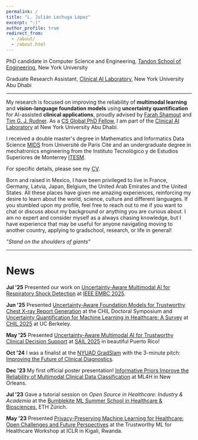 ```yaml
---
permalink: /
title: "L. Julián Lechuga López"
excerpt: ":)"
author_profile: true
redirect_from:
  - /about/
  - /about.html
---
```

PhD candidate in Computer Science and Engineering, [Tandon School of Engineering](https://engineering.nyu.edu/), New York University

Graduate Research Assistant, [Clinical AI Laboratory](https://clinicalailab.com/), New York University Abu Dhabi

---
My research is focused on improving the reliability of **multimodal learning** and **vision-language foundation models** using **uncertainty quantification** for AI-assisted **clinical applications**, proudly advised by [Farah Shamout](https://nyuad.nyu.edu/en/academics/divisions/engineering/faculty/farah-emad-shamout.html) and [Tim G. J. Rudner](https://timrudner.com/).
As a [CS Global PhD Fellow](https://nyuad.nyu.edu/en/academics/graduate-and-phd/phd-programs/global-phd-student-fellowship-in-computer-science.html), I am part of the [Clinical AI Laboratory](https://clinicalailab.com/) at New York University Abu Dhabi.

<!-- I am currently working on a collaboration with Professor [Tim Rudner](https://timrudner.com/) implementing uncertainty quantification methods on the MIMIC dataset. We have submitted a workshop chest X-ray datasets.   -->
 <!-- lie at the intersection of computer vision, healthcare, neuroscience, bio-design, human-computer interaction, and robotics. Until this day I still feel like machine learning and AI in general is magic. Being able to build an application that can positively impact the lives of people product with just your computer is still mindblowing for me. -->

I received a double master's degree in Mathematics and Informatics Data Science [MIDS](https://master.math.u-paris.fr/annee/m2-mids/) from Université de Paris Cité and an undergraduate degree in mechatronics engineering from the Instituto Tecnológico y de Estudios Superiores de Monterrey [ITESM](https://tec.mx/en).

For specific details, please see my [CV](/files/CV_JulianLechuga.pdf).
<!-- Throughout the years I have developed different mechatronic systems and software applications using augmented reality, virtual reality, NLP, computer vision, machine learning, deep learning and data science. -->
<!-- In 2018 I worked as a research assistant at the [Yamamoto Human Computer Interaction Laboratory](http://www2.kanazawa-it.ac.jp/yamalab/) at the Kanazawa Institute of Technology under the supervision of Dr Tomohito Yamamoto. I developed an application using augmented reality and deep learning for analyzing heartbeat sounds to create a pre-diagnostic mobile tool. -->

Born and raised in Mexico, I have been privileged to live in France, Germany, Latvia, Japan, Belgium, the United Arab Emirates and the United States. All these places have given me amazing experiences, reinforcing my desire to learn about the world, science, culture and different languages. 
If you stumbled upon my profile, feel free to reach out to me if you want to chat or discuss about my background or anything you are curious about. I am no expert and consider myself as a always chasing knowledge, but I have experience that may be useful for anyone navigating moving to another country, applying to gradschool, research, or life in general! 
<!-- I speak Spanish, English and French fluently and I continue to study and improve my German and Japanese (I recently started learning Arabic :D). -->
<!-- I strongly believe that we must strive to achieve the best version of ourselves both physically and mentally, which is the only thing we can do with the limited time we have on this Earth. -->

*"Stand on the shoulders of giants"*
<!-- *“The mystery of life isn't a problem to solve, but a reality to experience.”* - Frank Herbert -->

---

News
======

**Jul '25**  Presented our work on [Uncertainty-Aware Multimodal AI for Respiratory Shock Detection](https://drive.google.com/file/d/1VYkOLTrd-z7IqwK-hDs25J812WUl0qUo/view?usp=drive_link) at [IEEE EMBC 2025](https://embc.embs.org/2025/).

**Jun '25**  Presented [Uncertainty-Aware Foundation Models for Trustworthy Chest X-ray Report Generation](/files/CHIL_2025_PhD_poster.pdf) at the CHIL Doctoral Symposium and [Uncertainty Quantification for Machine Learning in Healthcare: A Survey](https://www.arxiv.org/abs/2505.02874) at [CHIL 2025](https://chil.ahli.cc/) at UC Berkeley.

**May '25**  Presented [Uncertainty-Aware Multimodal AI for Trustworthy Clinical Decision Support](/files/SAIL_2025_poster.pdf) at [SAIL 2025](https://sail.health/event/sail-2025/) in beautiful Puerto Rico!

<!-- **Apr '25**  
Delivered a talk on *MedCertAIn: Uncertainty-Aware Multimodal AI for Trustworthy In-Hospital Mortality Prediction* at the UAE Graduate Students Research Conference at American University of Sharjah, UAE. -->

<!-- **Feb '25**  
Presented *MedCertAIn: Uncertainty-Aware Multimodal AI for Trustworthy In-Hospital Mortality Prediction* at the AI Revolution in Healthcare Summit in Dubai, UAE. -->

**Oct '24**  I was a finalist at the [NYUAD GradSlam](https://nyuad.nyu.edu/en/research/postdoctoral-research/grad-slam.html) with the 3-minute pitch: [Improving the Future of Clinical Diagnostics](https://www.youtube.com/watch?v=1rd5Gnp4zf8?rel=0).

**Dec '23**  My first official poster presentation! [Informative Priors Improve the Reliability of Multimodal Clinical Data Classification](https://arxiv.org/abs/2312.00794) at ML4H in New Orleans.

**Jul '23**  Gave a tutorial session on *Open Source in Healthcare: Industry & Academia* at the [Bumblekite ML Summer School in Healthcare & Biosciences](https://www.bumblekite.co/summer-school-23), ETH Zürich.

**May '23**  Presented [Privacy-Preserving Machine Learning for Healthcare: Open Challenges and Future Perspectives](https://link.springer.com/chapter/10.1007/978-3-031-39539-0_3) at the Trustworthy ML for Healthcare Workshop at ICLR in Kigali, Rwanda.


<!-- * **Robotics**: Mechatronic systems for automating every day tasks, autonomous vehicles, swarm robotics, virtual reality surveillance systems. Robotics is just awesome. -->
<!-- * **Health Data Science**: Analysis of medical data and research of SOTA methods for detection and classification for cancer. Main goal: development of high performing low-cost applications and diagnostic tools to increase the access for disadvantaged people to safe and reliable health services driven by technology. -->
<!-- * **Neuroscience**: Understanding how the brain works and particularly learn about the processes that allow you to read these words and continue breathing without having to think about it. -->
<!-- * **AI policy**: Starting in Fall 2023, I got more involved in topics regarding AI regulation and policy, with a special focus on developing countries. Got very inspired by an amazing course by Prof Sunoo Park & Prof Kyunghyun Cho and continued with the Responsible AI course from Prof Julia Stoyanovich.
* **Graph data networks**: I find graph theory fascinating, I think there is huge potential in the applications of graph databases. 
<!-- I developed a project for analyzing historical F1 data using graph databases. -->
<!-- * **Gastronomy**: I will eventually have my own restaurant in which people can enjoy the combination of delicious food and the marvels of AI. I wonder how can AI can be merged with gastronomy to improve and create new culinary experiences? I worked in a taqueria for 1 beautiful day! -->
<!-- * **Finance**: I am interested in learning about finance and the dynamics of investments and economy in general. -->
<!-- * **Culture**: I am interested in art, AI and mechatronic systems working together to create new ways of artistic expression and immersive experiences. I was able to develop this interest in 2022 by being part of [CreARTathon 2022: Project Réseaunance](https://creartathon.com/). This summer school was led by Professor [Wendy Mackay](https://ex-situ.lri.fr/people/mackay).  -->
<!-- This is the front page of a website that is powered by the [academicpages template](https://github.com/academicpages/academicpages.github.io) and hosted on GitHub pages. [GitHub pages](https://pages.github.com) is a free service in which websites are built and hosted from code and data stored in a GitHub repository, automatically updating when a new commit is made to the respository. This template was forked from the [Minimal Mistakes Jekyll Theme](https://mmistakes.github.io/minimal-mistakes/) created by Michael Rose, and then extended to support the kinds of content that academics have: publications, talks, teaching, a portfolio, blog posts, and a dynamically-generated CV. You can fork [this repository](https://github.com/academicpages/academicpages.github.io) right now, modify the configuration and markdown files, add your own PDFs and other content, and have your own site for free, with no ads! An older version of this template powers my own personal website at [stuartgeiger.com](http://stuartgeiger.com), which uses [this Github repository](https://github.com/staeiou/staeiou.github.io). -->

<!-- A data-driven personal website
======
Like many other Jekyll-based GitHub Pages templates, academicpages makes you separate the website's content from its form. The content & metadata of your website are in structured markdown files, while various other files constitute the theme, specifying how to transform that content & metadata into HTML pages. You keep these various markdown (.md), YAML (.yml), HTML, and CSS files in a public GitHub repository. Each time you commit and push an update to the repository, the [GitHub pages](https://pages.github.com/) service creates static HTML pages based on these files, which are hosted on GitHub's servers free of charge.

Many of the features of dynamic content management systems (like Wordpress) can be achieved in this fashion, using a fraction of the computational resources and with far less vulnerability to hacking and DDoSing. You can also modify the theme to your heart's content without touching the content of your site. If you get to a point where you've broken something in Jekyll/HTML/CSS beyond repair, your markdown files describing your talks, publications, etc. are safe. You can rollback the changes or even delete the repository and start over -- just be sure to save the markdown files! Finally, you can also write scripts that process the structured data on the site, such as [this one](https://github.com/academicpages/academicpages.github.io/blob/master/talkmap.ipynb) that analyzes metadata in pages about talks to display [a map of every location you've given a talk](https://academicpages.github.io/talkmap.html).

Getting started
======
1. Register a GitHub account if you don't have one and confirm your e-mail (required!)
1. Fork [this repository](https://github.com/academicpages/academicpages.github.io) by clicking the "fork" button in the top right.
1. Go to the repository's settings (rightmost item in the tabs that start with "Code", should be below "Unwatch"). Rename the repository "[your GitHub username].github.io", which will also be your website's URL.
1. Set site-wide configuration and create content & metadata (see below -- also see [this set of diffs](http://archive.is/3TPas) showing what files were changed to set up [an example site](https://getorg-testacct.github.io) for a user with the username "getorg-testacct")
1. Upload any files (like PDFs, .zip files, etc.) to the files/ directory. They will appear at https://[your GitHub username].github.io/files/example.pdf.  
1. Check status by going to the repository settings, in the "GitHub pages" section

Site-wide configuration
------
The main configuration file for the site is in the base directory in [_config.yml](https://github.com/academicpages/academicpages.github.io/blob/master/_config.yml), which defines the content in the sidebars and other site-wide features. You will need to replace the default variables with ones about yourself and your site's github repository. The configuration file for the top menu is in [_data/navigation.yml](https://github.com/academicpages/academicpages.github.io/blob/master/_data/navigation.yml). For example, if you don't have a portfolio or blog posts, you can remove those items from that navigation.yml file to remove them from the header.

Create content & metadata
------
For site content, there is one markdown file for each type of content, which are stored in directories like _publications, _talks, _posts, _teaching, or _pages. For example, each talk is a markdown file in the [_talks directory](https://github.com/academicpages/academicpages.github.io/tree/master/_talks). At the top of each markdown file is structured data in YAML about the talk, which the theme will parse to do lots of cool stuff. The same structured data about a talk is used to generate the list of talks on the [Talks page](https://academicpages.github.io/talks), each [individual page](https://academicpages.github.io/talks/2012-03-01-talk-1) for specific talks, the talks section for the [CV page](https://academicpages.github.io/cv), and the [map of places you've given a talk](https://academicpages.github.io/talkmap.html) (if you run this [python file](https://github.com/academicpages/academicpages.github.io/blob/master/talkmap.py) or [Jupyter notebook](https://github.com/academicpages/academicpages.github.io/blob/master/talkmap.ipynb), which creates the HTML for the map based on the contents of the _talks directory).

**Markdown generator**

I have also created [a set of Jupyter notebooks](https://github.com/academicpages/academicpages.github.io/tree/master/markdown_generator
) that converts a CSV containing structured data about talks or presentations into individual markdown files that will be properly formatted for the academicpages template. The sample CSVs in that directory are the ones I used to create my own personal website at stuartgeiger.com. My usual workflow is that I keep a spreadsheet of my publications and talks, then run the code in these notebooks to generate the markdown files, then commit and push them to the GitHub repository.

How to edit your site's GitHub repository
------
Many people use a git client to create files on their local computer and then push them to GitHub's servers. If you are not familiar with git, you can directly edit these configuration and markdown files directly in the github.com interface. Navigate to a file (like [this one](https://github.com/academicpages/academicpages.github.io/blob/master/_talks/2012-03-01-talk-1.md) and click the pencil icon in the top right of the content preview (to the right of the "Raw | Blame | History" buttons). You can delete a file by clicking the trashcan icon to the right of the pencil icon. You can also create new files or upload files by navigating to a directory and clicking the "Create new file" or "Upload files" buttons.

Example: editing a markdown file for a talk
![Editing a markdown file for a talk](/images/editing-talk.png)

For more info
------
More info about configuring academicpages can be found in [the guide](https://academicpages.github.io/markdown/). The [guides for the Minimal Mistakes theme](https://mmistakes.github.io/minimal-mistakes/docs/configuration/) (which this theme was forked from) might also be helpful. -->
